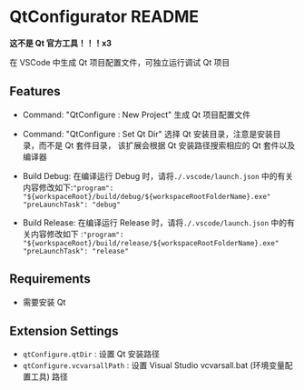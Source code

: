 <!--
 * @Coding: utf-8
 * @Author: vector-wlc
 * @Date: 2021-08-17 22:07:29
 * @Description: 
-->
# QtConfigurator README

<strong>这不是 Qt 官方工具！！！x3</strong>

在 VSCode 中生成 Qt 项目配置文件，可独立运行调试 Qt 项目

## Features

* Command: "QtConfigure : New Project" 生成 Qt 项目配置文件

* Command: "QtConfigure : Set Qt Dir" 选择 Qt 安装目录，注意是安装目录，而不是 Qt 套件目录，
该扩展会根据 Qt 安装路径搜索相应的 Qt 套件以及编译器

* Build Debug:
在编译运行 Debug 时，请将`./.vscode/launch.json` 中的有关内容修改如下:`"program": "${workspaceRoot}/build/debug/${workspaceRootFolderName}.exe"    "preLaunchTask": "debug"`

* Build Release:
在编译运行 Release 时，请将`./.vscode/launch.json` 中的有关内容修改如下 :`"program": "${workspaceRoot}/build/release/${workspaceRootFolderName}.exe"    "preLaunchTask": "release"`

## Requirements

* 需要安装 Qt

## Extension Settings

* `qtConfigure.qtDir` :  设置 Qt 安装路径
* `qtConfigure.vcvarsallPath` : 设置 Visual Studio vcvarsall.bat (环境变量配置工具) 路径

